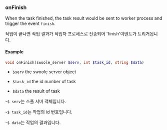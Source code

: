 ### onFinish

When the task finished, the task result would be sent to worker process and trigger the event `finish`.

작업이 끝나면 작업 결과가 작업자 프로세스로 전송되어 'finish'이벤트가 트리거됩니다.

#### Example

```php
void onFinish(swoole_server $serv, int $task_id, string $data)
```

- `$serv` the swoole server object

- `$task_id` the id number of task

- `$data` the result of task

-`$ serv`는 스풀 서버 객체입니다.

-`$ task_id`는 작업의 id 번호입니다.

-`$ data`는 작업의 결과입니다.